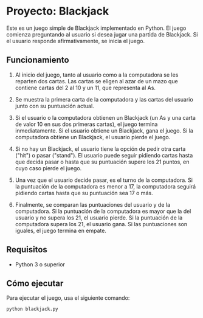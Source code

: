 # Proyecto: Blackjack

Este es un juego simple de Blackjack implementado en Python. El juego comienza preguntando al usuario si desea jugar una partida de Blackjack. Si el usuario responde afirmativamente, se inicia el juego.

## Funcionamiento

1. Al inicio del juego, tanto al usuario como a la computadora se les reparten dos cartas. Las cartas se eligen al azar de un mazo que contiene cartas del 2 al 10 y un 11, que representa al As.

2. Se muestra la primera carta de la computadora y las cartas del usuario junto con su puntuación actual.

3. Si el usuario o la computadora obtienen un Blackjack (un As y una carta de valor 10 en sus dos primeras cartas), el juego termina inmediatamente. Si el usuario obtiene un Blackjack, gana el juego. Si la computadora obtiene un Blackjack, el usuario pierde el juego.

4. Si no hay un Blackjack, el usuario tiene la opción de pedir otra carta ("hit") o pasar ("stand"). El usuario puede seguir pidiendo cartas hasta que decida pasar o hasta que su puntuación supere los 21 puntos, en cuyo caso pierde el juego.

5. Una vez que el usuario decide pasar, es el turno de la computadora. Si la puntuación de la computadora es menor a 17, la computadora seguirá pidiendo cartas hasta que su puntuación sea 17 o más.

6. Finalmente, se comparan las puntuaciones del usuario y de la computadora. Si la puntuación de la computadora es mayor que la del usuario y no supera los 21, el usuario pierde. Si la puntuación de la computadora supera los 21, el usuario gana. Si las puntuaciones son iguales, el juego termina en empate.

## Requisitos

- Python 3 o superior

## Cómo ejecutar

Para ejecutar el juego, usa el siguiente comando:

```sh
python blackjack.py